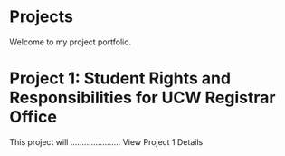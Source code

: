# Projects
Welcome to my project portfolio.
# Project 1: Student Rights and Responsibilities for UCW Registrar Office
This project will ......................
View Project 1 Details
